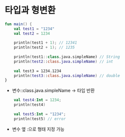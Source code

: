 # 타입과 형변환

```kotlin
fun main() {
	val test1 = "1234"
    val test2 = 1234
    
    println(test1 + 1); // 12341
    println(test2 + 1); // 1235
    
    println(test1::class.java.simpleName) // String
    println(test2::class.java.simpleName) // int
    
    val test3 = 1234.1234
    println(test3::class.java.simpleName) // double
}
```
- 변수::class.java.simpleName -> 타입 반환

```kotlin
    val test4:Int = 1234;
    println(test4)
    
    val test5:Int = "1234";
    println(test5) // error
```
- 변수 옆 :으로 형태 지정 가능

